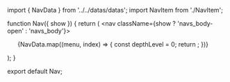 import { NavData } from '../../datas/datas';
import NavItem from './NavItem';

function Nav({ show }) {
    return (
        <nav className={show ? 'navs_body-open' : 'navs_body'}>
            <ul className="navs">
                {NavData.map((menu, index) => {
                    const depthLevel = 0;
                    return <NavItem items={menu} key={index} depthLevel={depthLevel} />;
                })}
            </ul>
        </nav>
    );
}

export default Nav;
